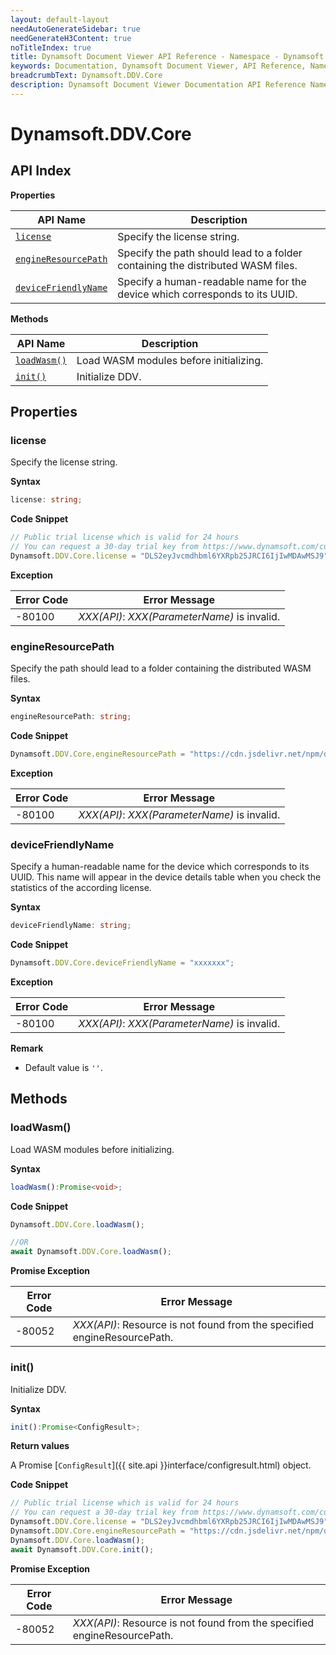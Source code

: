 ```yaml
---
layout: default-layout
needAutoGenerateSidebar: true
needGenerateH3Content: true
noTitleIndex: true
title: Dynamsoft Document Viewer API Reference - Namespace - Dynamsoft.DDV.Core
keywords: Documentation, Dynamsoft Document Viewer, API Reference, Namespace, Dynamsoft.DDV.Core
breadcrumbText: Dynamsoft.DDV.Core
description: Dynamsoft Document Viewer Documentation API Reference Namespace Dynamsoft.DDV.Core Page
---
```


# Dynamsoft.DDV.Core

## API Index

**Properties**

| API Name             | Description                                                  |
| -------------------- | ------------------------------------------------------------ |
| [`license` ](#engineresourcepath)           | Specify the license string.                                  |
| [`engineResourcePath`](#engineresourcepath) | Specify the path should lead to a folder containing the distributed WASM files. |
| [`deviceFriendlyName`](#devicefriendlyname) | Specify a human-readable name for the device which corresponds to its UUID. |

**Methods**

| API Name     | Description                            |
| ------------ | -------------------------------------- |
| [`loadWasm()`](#loadwasm) | Load WASM modules before initializing. |
| [`init()`](#init)     | Initialize DDV.                        |

## Properties

### license

Specify the license string.

**Syntax**

```typescript
license: string;
```

**Code Snippet**

```typescript
// Public trial license which is valid for 24 hours
// You can request a 30-day trial key from https://www.dynamsoft.com/customer/license/trialLicense/?product=mwc
Dynamsoft.DDV.Core.license = "DLS2eyJvcmdhbml6YXRpb25JRCI6IjIwMDAwMSJ9";
```

**Exception**

 Error Code  | Error Message                                        
--------|-----------------------------------------------------
 -80100 | *XXX(API)*: *XXX(ParameterName)* is invalid. 

### engineResourcePath

Specify the path should lead to a folder containing the distributed WASM files.

**Syntax**

```typescript
engineResourcePath: string;
```

**Code Snippet**

```typescript
Dynamsoft.DDV.Core.engineResourcePath = "https://cdn.jsdelivr.net/npm/dynamsoft-document-viewer@latest/dist/engine";
```

**Exception**

 Error Code  | Error Message                                        
--------|-----------------------------------------------------
 -80100 | *XXX(API)*: *XXX(ParameterName)* is invalid. 


### deviceFriendlyName

Specify a human-readable name for the device which corresponds to its UUID. This name will appear in the device details table when you check the statistics of the according license. 

**Syntax**

```typescript
deviceFriendlyName: string;
```

**Code Snippet**

```typescript
Dynamsoft.DDV.Core.deviceFriendlyName = "xxxxxxx";
```

**Exception**

 Error Code  | Error Message                                        
--------|-----------------------------------------------------
 -80100 | *XXX(API)*: *XXX(ParameterName)* is invalid. 

**Remark**

- Default value is `''`.

## Methods

### loadWasm()

Load WASM modules before initializing.

**Syntax**

```typescript
loadWasm():Promise<void>;  
```

**Code Snippet**

```typescript
Dynamsoft.DDV.Core.loadWasm(); 

//OR
await Dynamsoft.DDV.Core.loadWasm(); 
```

**Promise Exception**

 Error Code  | Error Message                                        
--------|-----------------------------------------------------
 -80052 | *XXX(API)*: Resource is not found from the specified engineResourcePath.


### init()

Initialize DDV.

**Syntax**

```typescript
init():Promise<ConfigResult>;
```

**Return values**

A Promise [`ConfigResult`]({{ site.api }}interface/configresult.html) object. 

**Code Snippet**

```typescript
// Public trial license which is valid for 24 hours
// You can request a 30-day trial key from https://www.dynamsoft.com/customer/license/trialLicense/?product=mwc
Dynamsoft.DDV.Core.license = "DLS2eyJvcmdhbml6YXRpb25JRCI6IjIwMDAwMSJ9";
Dynamsoft.DDV.Core.engineResourcePath = "https://cdn.jsdelivr.net/npm/dynamsoft-document-viewer@latest/dist/engine";
Dynamsoft.DDV.Core.loadWasm(); 
await Dynamsoft.DDV.Core.init(); 
```

**Promise Exception**

 Error Code  | Error Message                                        
--------|-----------------------------------------------------
 -80052 | *XXX(API)*: Resource is not found from the specified engineResourcePath.
